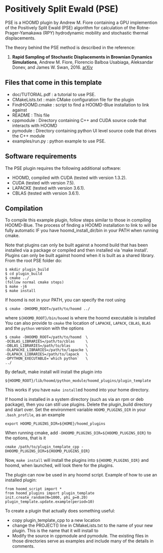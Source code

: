 # Positively Split Ewald (PSE)
PSE is a HOOMD plugin by Andrew M. Fiore containing a GPU implemention of the Positively Split Ewald
(PSE) algorithm for calculation of the Rotne-Prager-Yamakawa (RPY)
hydrodynamic mobility and stochastic thermal displacements. 
 
The theory behind the PSE method is described in the reference:

1. **Rapid Sampling of Stochastic Displacements in Brownian Dynamics
Simulations**, Andrew M. Fiore, Florencio Balboa Usabiaga, Aleksandar
Donev, and James W. Swan, 2016. [arXiv](https://arxiv.org/abs/1611.09322)


## Files that come in this template
 - doc/TUTORIAL.pdf : a tutorial to use PSE.
 - CMakeLists.txt   : main CMake configuration file for the plugin
 - FindHOOMD.cmake  : script to find a HOOMD-Blue installation to link against
 - README           : This file
 - cppmodule        : Directory containing C++ and CUDA source code that interacts with HOOMD
 - pymodule         : Directory containing python UI level source code that drives the C++ module
 - examples/run.py  : python example to use PSE.

## Software requirements

The PSE plugin requires the following additional software:
 - HOOMD, compiled with CUDA (tested with version 1.3.2). 
 - CUDA (tested with version 7.5).
 - LAPACKE (tested with version 3.6.1).
 - CBLAS (tested with version 3.6.1).

## Compilation
To compile this example plugin, follow steps similar to those in compiling HOOMD-Blue. The process of finding a HOOMD 
installation to link to will be fully automatic IF you have hoomd_install_dir/bin in your PATH when running cmake.

Note that plugins can only be built against a hoomd build that has been installed via a package or compiled and then
installed via 'make install'. Plugins can only be built against hoomd when it is built as a shared library.
From the root PSE folder do: 

```
$ mkdir plugin_build
$ cd plugin_build
$ cmake ../ 
(follow normal cmake steps)
$ make -j6
$ make install
```

If hoomd is not in your PATH, you can specify the root using

`$ cmake -DHOOMD_ROOT=/path/to/hoomd ../`

where `${HOOMD_ROOT}/bin/hoomd` is where the hoomd executable is installed
You can also provide to `cmake`  the location of `LAPACKE`, `LAPACK`, `CBLAS`,
`BLAS` and the `python` version with the options

```
$ cmake -DHOOMD_ROOT=/path/to/hoomd  \
-DCBLAS_LIBRARIES=/path/to/cblas     \
-DBLAS_LIBRARIES=/path/to/blas       \
-DLAPACKE_LIBRARIES=/path/to/lapacke \
-DLAPACK_LIBRARIES=/path/to/lapack   \
-DPYTHON_EXECUTABLE=`which python`   \
../
```


By default, make install will install the plugin into

`${HOOMD_ROOT}/lib/hoomd/python_module/hoomd_plugins/plugin_template`

This works if you have `make install`ed hoomd into your home directory. 

If hoomd is installed in a system directory (such as via an rpm or deb package), then you can still use plugins.
Delete the plugin_build directory and start over. Set the environment
variable `HOOMD_PLUGINS_DIR` in your `.bash_profile`, as an example

`export HOOMD_PLUGINS_DIR=${HOME}/hoomd_plugins`  

When running cmake, add `-DHOOMD_PLUGINS_DIR=${HOOMD_PLUGINS_DIR}`
to the options, that is it

 `cmake /path/to/plugin_template_cpp
 -DHOOMD_PLUGINS_DIR=${HOOMD_PLUGINS_DIR}`

Now, `make install` will install the plugins into `${HOOMD_PLUGINS_DIR}` and hoomd, when launched, will look there
for the plugins.

The plugin can now be used in any hoomd script.
Example of how to use an installed plugin:

```
from hoomd_script import *
from hoomd_plugins import plugin_template
init.create_random(N=1000, phi_p=0.20)
plugin_template.update.example(period=10)
```

To create a plugin that actually does something useful:

 * copy plugin_template_cpp to a new location
 * change the PROJECT() line in CMakeLists.txt to the name of your new plugin. This is the name that it will install to
 * Modify the source in cppmodule and pymodule. The existing files in those directories serve as examples and include
   many of the details in comments.
